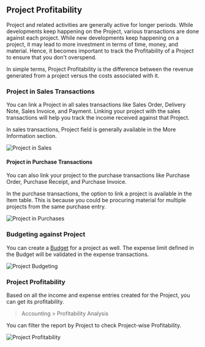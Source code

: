 ## Project Profitability

Project and related activities are generally active for longer periods. While developments keep happening on the Project, various transactions are done against each project. While new developments keep happening on a project, it may lead to more investment in terms of time, money, and material. Hence, it becomes important to track the Profitability of a Project to ensure that you don't overspend.

In simple terms, Project Profitability is the difference between the revenue generated from a project versus the costs associated with it.

### Project in Sales Transactions

You can link a Project in all sales transactions like Sales Order, Delivery Note, Sales Invoice, and Payment. Linking your project with the sales transactions will help you track the income received against that Project.

In sales transactions, Project field is generally available in the More Information section.

![Project in Sales](https://docs.erpnext.com/files/projects-sales-order.png)

#### Project in Purchase Transactions

You can also link your project to the purchase transactions like Purchase Order, Purchase Receipt, and Purchase Invoice.

In the purchase transactions, the option to link a project is available in the Item table. This is because you could be procuring material for multiple projects from the same purchase entry.

![Project in Purchases](https://docs.erpnext.com/files/projects-purchase-order.png)

### Budgeting against Project

You can create a [Budget](https://docs.erpnext.com/docs/v13/user/manual/en/accounts/budgeting) for a project as well. The expense limit defined in the Budget will be validated in the expense transactions.

![Project Budgeting](https://docs.erpnext.com/files/project-budgeting.png)

### Project Profitability

Based on all the income and expense entries created for the Project, you can get its profitability.

> Accounting > Profitability Analysis

You can filter the report by Project to check Project-wise Profitability.

![Project Profitability](https://docs.erpnext.com/files/projects-profitability.png)